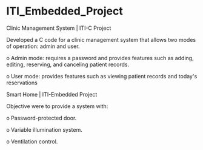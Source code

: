 # ITI_Embedded_Project
Clinic Management System | ITI-C Project

Developed a C code for a clinic management system that 
allows two modes of operation: admin and user.

  o Admin mode: requires a password and provides 
    features such as adding, editing, reserving, and 
    canceling patient records. 
    
  o User mode: provides features such as viewing patient 
    records and today's reservations


Smart Home | ITI-Embedded Project

Objective were to provide a system with:

  o Password-protected door.
  
  o Variable illumination system.
  
  o Ventilation control.
